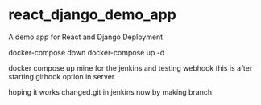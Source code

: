 # react_django_demo_app
A demo app for React and Django Deployment

docker-compose down
docker-compose up -d

docker compose up mine for the jenkins and testing webhook 
this is after starting githook option in server


hoping it works
changed.git in jenkins
now by making branch
